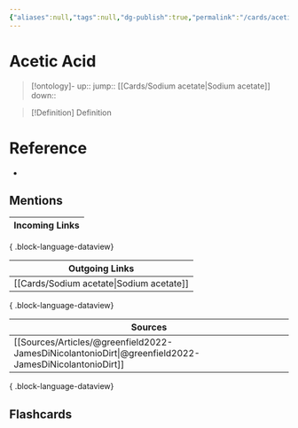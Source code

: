 ```yaml
---
{"aliases":null,"tags":null,"dg-publish":true,"permalink":"/cards/acetic-acid/","dgPassFrontmatter":true}
---
```


# Acetic Acid

> [!ontology]-
> up:: 
> jump:: [[Cards/Sodium acetate\|Sodium acetate]]
> down:: 

> [!Definition] Definition

# Reference

- 

## Mentions

| Incoming Links |
| -------------- |

{ .block-language-dataview}

| Outgoing Links                              |
| ------------------------------------------- |
| [[Cards/Sodium acetate\|Sodium acetate]] |

{ .block-language-dataview}

| Sources                                                                                                  |
| -------------------------------------------------------------------------------------------------------- |
| [[Sources/Articles/@greenfield2022-JamesDiNicolantonioDirt\|@greenfield2022-JamesDiNicolantonioDirt]] |

{ .block-language-dataview}

## Flashcards